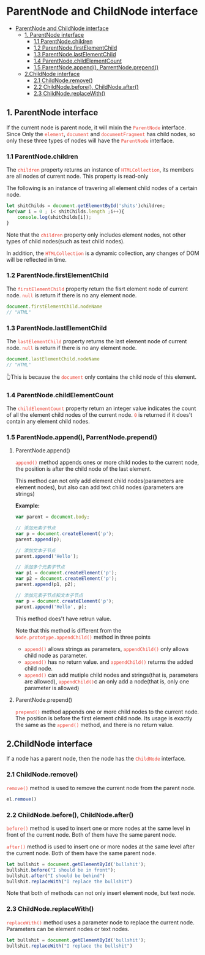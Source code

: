 # ParentNode and ChildNode interface

- [ParentNode and ChildNode interface](#parentnode-and-childnode-interface)
  - [1. ParentNode interface](#1-parentnode-interface)
    - [1.1 ParentNode.children](#11-parentnodechildren)
    - [1.2 ParentNode.firstElementChild](#12-parentnodefirstelementchild)
    - [1.3 ParentNode.lastElementChild](#13-parentnodelastelementchild)
    - [1.4 ParentNode.childElementCount](#14-parentnodechildelementcount)
    - [1.5 ParentNode.append(), ParrentNode.prepend()](#15-parentnodeappend-parrentnodeprepend)
  - [2.ChildNode interface](#2childnode-interface)
    - [2.1 ChildNode.remove()](#21-childnoderemove)
    - [2.2 ChildNode.before(), ChildNode.after()](#22-childnodebefore-childnodeafter)
    - [2.3 ChildNode.replaceWith()](#23-childnodereplacewith)

## 1. ParentNode interface

If the current node is parent node, it will mixin the <code style="color:#ea4335">ParentNode</code> interface. Since Only the <code style="color:#ea4335">element</code>, <code style="color:#ea4335">document</code> and <code style="color:#ea4335">documentFragment</code> has child nodes, so only these three types of nodes will have the <code style="color:#ea4335">ParentNode</code> interface.

### 1.1 ParentNode.children

The <code style="color:#ea4335">children</code> property returns an instance of <code style="color:#ea4335">HTMLCollection</code>, its members are all nodes of current node. This property is read-only

The following is an instance of travering all element child nodes of a certain node.

```js
let shitChilds = document.getElementById('shits')children;
for(var i = 0 ; i< shitChilds.length ;i++){
    console.log(shitChilds[i]);
}
```

Note that the <code style="color:#ea4335">children</code> property only includes element nodes, not other types of child nodes(such as text child nodes).

In addition, the <code style="color:#ea4335">HTMLCollection</code> is a dynamic collection, any changes of DOM will be reflected in time.

### 1.2 ParentNode.firstElementChild

The <code style="color:#ea4335">firstElementChild</code> property return the fisrt element node of current node. <code style="color:#ea4335">null</code> is return if there is no any element node.

```js
document.firstElementChild.nodeName
// "HTML"
```

### 1.3 ParentNode.lastElementChild

The <code style="color:#ea4335">lastElementChild</code> property returns the last element node of current node. <code style="color:#ea4335">null</code> is return if there is no any element node.

```js
document.lastElementChild.nodeName
// "HTML"
```

👆This is because the <code style="color:#ea4335">document</code> only contains the child node of this element.

### 1.4 ParentNode.childElementCount

The <code style="color:#ea4335">childElementCount</code> property return an integer value indicates the count of all the element child nodes of the current node. <code style="color:#ea4335">0</code> is returned if it does't contain any element child nodes.

### 1.5 ParentNode.append(), ParrentNode.prepend()

1. ParentNode.append()

    <code style="color:#ea4335">append()</code> method appends ones or more child nodes to the current node, the position is after the child node of the last element.

    This method can not only add element child nodes(parameters are element nodes), but also can add text child nodes (parameters are strings)

    **Example:**

    ```js
    var parent = document.body;

    // 添加元素子节点
    var p = document.createElement('p');
    parent.append(p);

    // 添加文本子节点
    parent.append('Hello');

    // 添加多个元素子节点
    var p1 = document.createElement('p');
    var p2 = document.createElement('p');
    parent.append(p1, p2);

    // 添加元素子节点和文本子节点
    var p = document.createElement('p');
    parent.append('Hello', p);
    ```

    This method does't have retrun value.

    Note that this method is different from the <code style="color:#ea4335">Node.prototype.appendChild()</code> method in three points

    - <code style="color:#ea4335">append()</code> allows strings as parameters, <code style="color:#ea4335">appendChild()</code> only allows child node as parameter.
    - <code style="color:#ea4335">append()</code> has no return value. and <code style="color:#ea4335">appendChild()</code> returns the added child node.
    - <code style="color:#ea4335">append()</code> can add mutiple child nodes and strings(that is, parameters are allowed), <code style="color:#ea4335">appendChild()</code>c an only add a node(that is, only one parameter is allowed)

2. ParentNode.prepend()

    <code style="color:#ea4335">prepend()</code> method appends one or more child nodes to the current node. The position is before the first element child node. Its usage is exactly the same as the <code style="color:#ea4335">append()</code> method, and there is no return value.

## 2.ChildNode interface

If a node has a parent node, then the node has the <code style="color:#ea4335">ChildNode</code> interface.

### 2.1 ChildNode.remove()

<code style="color:#ea4335">remove()</code> method is used to remove the current node from the parent node.

```js
el.remove()
```

### 2.2 ChildNode.before(), ChildNode.after()

<code style="color:#ea4335">before()</code> method is used to insert one or more nodes at the same level in front of the current node. Both of them have the same parent node.

<code style="color:#ea4335">after()</code> method is used to insert one or more nodes at the same level after the current node. Both of them have the same parent node.

```js
let bullshit = document.getElementById('bullshit');
bullshit.before("I should be in front");
bullshit.after("I should be behind")
bullshit.replaceWith("I replace the bullshit")
```

Note that both of methods can not only insert element node, but text node.

### 2.3 ChildNode.replaceWith()

<code style="color:#ea4335">replaceWith()</code> method uses a parameter node to replace the current node. Parameters can be element nodes or text nodes.

```js
let bullshit = document.getElementById('bullshit');
bullshit.replaceWith("I replace the bullshit")
```

